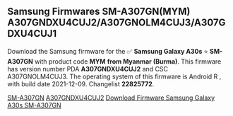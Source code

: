 <h2>Samsung Firmwares SM-A307GN(MYM) A307GNDXU4CUJ2/A307GNOLM4CUJ3/A307GDXU4CUJ1</h2>
Download the Samsung firmware for the ✅ <strong>Samsung Galaxy A30s </strong> ⭐ <strong>SM-A307GN</strong> with product code <strong>MYM</strong> <strong> from Myanmar (Burma)</strong>. This firmware has version number PDA <strong>A307GNDXU4CUJ2</strong> and CSC A307GNOLM4CUJ3. The operating system of this firmware is Android R , with build date 2021-12-09. Changelist <strong>22825772</strong>.


[SM-A307GN](https://samfirm.shop/samsung/model/SM-A307GN)
[A307GNDXU4CUJ2](https://samfirm.shop/samsung/pda/A307GNDXU4CUJ2)
[Download Firmware Samsung Galaxy A30s SM-A307GN](https://samfirm.shop/samsung/firmware/481365)
